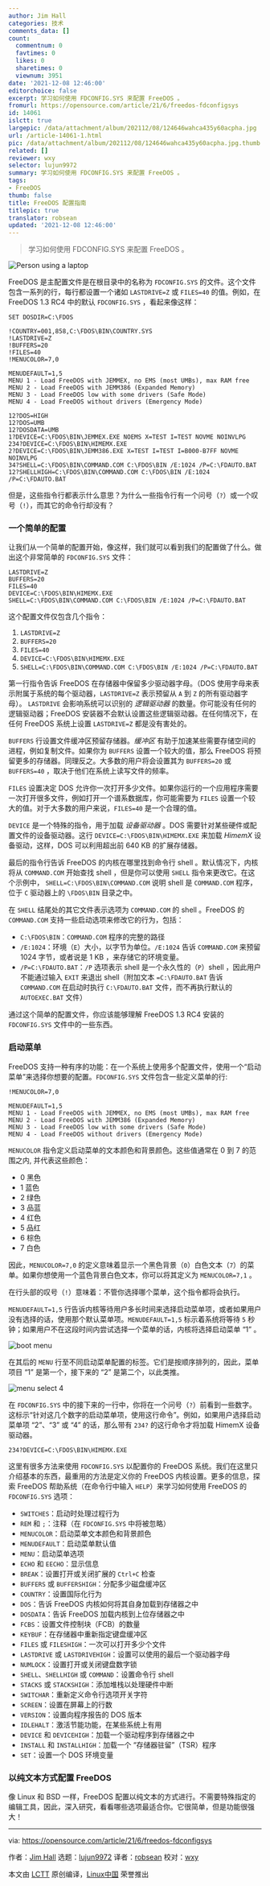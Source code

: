 ```yaml
---
author: Jim Hall
categories: 技术
comments_data: []
count:
  commentnum: 0
  favtimes: 0
  likes: 0
  sharetimes: 0
  viewnum: 3951
date: '2021-12-08 12:46:00'
editorchoice: false
excerpt: 学习如何使用 FDCONFIG.SYS 来配置 FreeDOS 。
fromurl: https://opensource.com/article/21/6/freedos-fdconfigsys
id: 14061
islctt: true
largepic: /data/attachment/album/202112/08/124646wahca435y60acpha.jpg
url: /article-14061-1.html
pic: /data/attachment/album/202112/08/124646wahca435y60acpha.jpg.thumb.jpg
related: []
reviewer: wxy
selector: lujun9972
summary: 学习如何使用 FDCONFIG.SYS 来配置 FreeDOS 。
tags:
- FreeDOS
thumb: false
title: FreeDOS 配置指南
titlepic: true
translator: robsean
updated: '2021-12-08 12:46:00'
---
```



> 
> 学习如何使用 FDCONFIG.SYS 来配置 FreeDOS 。
> 
> 
> 


![](/data/attachment/album/202112/08/124646wahca435y60acpha.jpg "Person using a laptop")


FreeDOS 是主配置文件是在根目录中的名称为 `FDCONFIG.SYS` 的文件。这个文件包含一系列的行，每行都设置一个诸如 `LASTDRIVE=Z` 或 `FILES=40` 的值。例如，在 FreeDOS 1.3 RC4 中的默认 `FDCONFIG.SYS` ，看起来像这样：



```
SET DOSDIR=C:\FDOS

!COUNTRY=001,858,C:\FDOS\BIN\COUNTRY.SYS
!LASTDRIVE=Z
!BUFFERS=20
!FILES=40
!MENUCOLOR=7,0

MENUDEFAULT=1,5
MENU 1 - Load FreeDOS with JEMMEX, no EMS (most UMBs), max RAM free
MENU 2 - Load FreeDOS with JEMM386 (Expanded Memory)
MENU 3 - Load FreeDOS low with some drivers (Safe Mode)
MENU 4 - Load FreeDOS without drivers (Emergency Mode)

12?DOS=HIGH
12?DOS=UMB
12?DOSDATA=UMB
1?DEVICE=C:\FDOS\BIN\JEMMEX.EXE NOEMS X=TEST I=TEST NOVME NOINVLPG
234?DEVICE=C:\FDOS\BIN\HIMEMX.EXE
2?DEVICE=C:\FDOS\BIN\JEMM386.EXE X=TEST I=TEST I=B000-B7FF NOVME NOINVLPG
34?SHELL=C:\FDOS\BIN\COMMAND.COM C:\FDOS\BIN /E:1024 /P=C:\FDAUTO.BAT
12?SHELLHIGH=C:\FDOS\BIN\COMMAND.COM C:\FDOS\BIN /E:1024 /P=C:\FDAUTO.BAT

```

但是，这些指令行都表示什么意思？为什么一些指令行有一个问号（`?`）或一个叹号（`!`），而其它的命令行却没有？


### 一个简单的配置


让我们从一个简单的配置开始，像这样，我们就可以看到我们的配置做了什么。做出这个非常简单的 `FDCONFIG.SYS` 文件：



```
LASTDRIVE=Z
BUFFERS=20
FILES=40
DEVICE=C:\FDOS\BIN\HIMEMX.EXE
SHELL=C:\FDOS\BIN\COMMAND.COM C:\FDOS\BIN /E:1024 /P=C:\FDAUTO.BAT

```

这个配置文件仅包含几个指令：


1. `LASTDRIVE=Z`
2. `BUFFERS=20`
3. `FILES=40`
4. `DEVICE=C:\FDOS\BIN\HIMEMX.EXE`
5. `SHELL=C:\FDOS\BIN\COMMAND.COM C:\FDOS\BIN /E:1024 /P=C:\FDAUTO.BAT`


第一行指令告诉 FreeDOS 在存储器中保留多少驱动器字母。（DOS 使用字母来表示附属于系统的每个驱动器，`LASTDRIVE=Z` 表示预留从 `A` 到 `Z` 的所有驱动器字母）。 `LASTDRIVE` 会影响系统可以识别的 *逻辑驱动器* 的数量。你可能没有任何的逻辑驱动器；FreeDOS 安装器不会默认设置这些逻辑驱动器。在任何情况下，在任何 FreeDOS 系统上设置 `LASTDRIVE=Z` 都是没有害处的。


`BUFFERS` 行设置文件缓冲区预留存储器。*缓冲区* 有助于加速某些需要存储空间的进程，例如复制文件。如果你为 `BUFFERS` 设置一个较大的值，那么 FreeDOS 将预留更多的存储器。同理反之。大多数的用户将会设置其为 `BUFFERS=20` 或 `BUFFERS=40` ，取决于他们在系统上读写文件的频率。


`FILES` 设置决定 DOS 允许你一次打开多少文件。如果你运行的一个应用程序需要一次打开很多文件，例如打开一个谱系数据库，你可能需要为 `FILES` 设置一个较大的值。对于大多数的用户来说，`FILES=40` 是一个合理的值。


`DEVICE` 是一个特殊的指令，用于加载 *设备驱动器* 。DOS 需要针对某些硬件或配置文件的设备驱动器。这行 `DEVICE=C:\FDOS\BIN\HIMEMX.EXE` 来加载 *HimemX* 设备驱动，这样，DOS 可以利用超出前 640 KB 的扩展存储器。


最后的指令行告诉 FreeDOS 的内核在哪里找到命令行 shell 。默认情况下，内核将从 `COMMAND.COM` 开始查找 shell ，但是你可以使用 `SHELL` 指令来更改它。在这个示例中， `SHELL=C:\FDOS\BIN\COMMAND.COM` 说明 shell 是 `COMMAND.COM` 程序，位于 `C` 驱动器上的 `\FDOS\BIN` 目录之中。


在 `SHELL` 结尾处的其它文件表示选项为 `COMMAND.COM` 的 shell 。FreeDOS 的 `COMMAND.COM` 支持一些启动选项来修改它的行为，包括：


* `C:\FDOS\BIN`：`COMMAND.COM` 程序的完整的路径
* `/E:1024`：环境（`E`）大小，以字节为单位。`/E:1024` 告诉 `COMMAND.COM` 来预留 1024 字节，或者说是 1 KB ，来存储它的环境变量。
* `/P=C:\FDAUTO.BAT`：`/P` 选项表示 shell 是一个永久性的（`P`）shell ，因此用户不能通过输入 `EXIT` 来退出 shell（附加文本 `=C:\FDAUTO.BAT` 告诉 `COMMAND.COM` 在启动时执行 `C:\FDAUTO.BAT` 文件，而不再执行默认的 `AUTOEXEC.BAT` 文件）


通过这个简单的配置文件，你应该能够理解 FreeDOS 1.3 RC4 安装的 `FDCONFIG.SYS` 文件中的一些东西。


### 启动菜单


FreeDOS 支持一种有序的功能：在一个系统上使用多个配置文件，使用一个“启动菜单”来选择你想要的配置。`FDCONFIG.SYS` 文件包含一些定义菜单的行:



```
!MENUCOLOR=7,0

MENUDEFAULT=1,5
MENU 1 - Load FreeDOS with JEMMEX, no EMS (most UMBs), max RAM free
MENU 2 - Load FreeDOS with JEMM386 (Expanded Memory)
MENU 3 - Load FreeDOS low with some drivers (Safe Mode)
MENU 4 - Load FreeDOS without drivers (Emergency Mode)

```

`MENUCOLOR` 指令定义启动菜单的文本颜色和背景颜色。这些值通常在 0 到 7 的范围之内, 并代表这些颜色：


* 0 黑色
* 1 蓝色
* 2 绿色
* 3 品蓝
* 4 红色
* 5 品红
* 6 棕色
* 7 白色


因此，`MENUCOLOR=7,0` 的定义意味着显示一个黑色背景（`0`）白色文本（`7`）的菜单。如果你想使用一个蓝色背景白色文本，你可以将其定义为 `MENUCOLOR=7,1` 。


在行头部的叹号（`!`）意味着：不管你选择哪个菜单，这个指令都将会执行。


`MENUDEFAULT=1,5` 行告诉内核等待用户多长时间来选择启动菜单项，或者如果用户没有选择的话，使用那个默认菜单项。`MENUDEFAULT=1,5` 标示着系统将等待 `5` 秒钟；如果用户不在这段时间内尝试选择一个菜单的话，内核将选择启动菜单 “1” 。


![boot menu](/data/attachment/album/202112/08/124701q7b8e9uzd7hbhe55.png "The boot menu waits for 5 seconds before assuming menu item 1")


在其后的 `MENU` 行至不同启动菜单配置的标签。它们是按顺序排列的，因此，菜单项目 “1” 是第一个，接下来的 “2” 是第二个，以此类推。


![menu select 4](/data/attachment/album/202112/08/124701lygglgf0zgl0fy1l.png "Use the arrow keys to select a boot menu configuration")


在 `FDCONFIG.SYS` 中的接下来的一行中，你将在一个问号（`?`）前看到一些数字。这标示“针对这几个数字的启动菜单项，使用这行命令”。例如，如果用户选择启动菜单项 “2”、“3” 或 “4” 的话，那么带有 `234?` 的这行命令才将加载 HimemX 设备驱动器。



```
234?DEVICE=C:\FDOS\BIN\HIMEMX.EXE

```

这里有很多方法来使用 `FDCONFIG.SYS` 以配置你的 FreeDOS 系统。我们在这里只介绍基本的东西，最重用的方法是定义你的 FreeDOS 内核设置。更多的信息，探索 FreeDOS 帮助系统（在命令行中输入 `HELP`）来学习如何使用 FreeDOS 的 `FDCONFIG.SYS` 选项：


* `SWITCHES`：启动时处理过程行为
* `REM` 和 `;`：注释（在 `FDCONFIG.SYS` 中将被忽略）
* `MENUCOLOR`：启动菜单文本颜色和背景颜色
* `MENUDEFAULT`：启动菜单默认值
* `MENU`：启动菜单选项
* `ECHO` 和 `EECHO`：显示信息
* `BREAK`：设置打开或关闭扩展的 `Ctrl+C` 检查
* `BUFFERS` 或 `BUFFERSHIGH`：分配多少磁盘缓冲区
* `COUNTRY`：设置国际化行为
* `DOS`：告诉 FreeDOS 内核如何将其自身加载到存储器之中
* `DOSDATA`：告诉 FreeDOS 加载内核到上位存储器之中
* `FCBS`：设置文件控制块（FCB）的数量
* `KEYBUF`：在存储器中重新指定键盘缓冲区
* `FILES` 或 `FILESHIGH`：一次可以打开多少个文件
* `LASTDRIVE` 或 `LASTDRIVEHIGH`：设置可以使用的最后一个驱动器字母
* `NUMLOCK`：设置打开或关闭键盘数字锁
* `SHELL`、`SHELLHIGH` 或 `COMMAND`：设置命令行 shell
* `STACKS` 或 `STACKSHIGH`：添加堆栈以处理硬件中断
* `SWITCHAR`：重新定义命令行选项开关字符
* `SCREEN`：设置在屏幕上的行数
* `VERSION`：设置向程序报告的 DOS 版本
* `IDLEHALT`：激活节能功能，在某些系统上有用
* `DEVICE` 和 `DEVICEHIGH`：加载一个驱动程序到存储器之中
* `INSTALL` 和 `INSTALLHIGH`：加载一个 “存储器驻留”（TSR）程序
* `SET`：设置一个 DOS 环境变量


### 以纯文本方式配置 FreeDOS


像 Linux 和 BSD 一样，FreeDOS 配置以纯文本的方式进行。不需要特殊指定的编辑工具，因此，深入研究，看看哪些选项最适合你。它很简单，但是功能很强大！




---


via: <https://opensource.com/article/21/6/freedos-fdconfigsys>


作者：[Jim Hall](https://opensource.com/users/jim-hall) 选题：[lujun9972](https://github.com/lujun9972) 译者：[robsean](https://github.com/robsean) 校对：[wxy](https://github.com/wxy)


本文由 [LCTT](https://github.com/LCTT/TranslateProject) 原创编译，[Linux中国](https://linux.cn/) 荣誉推出